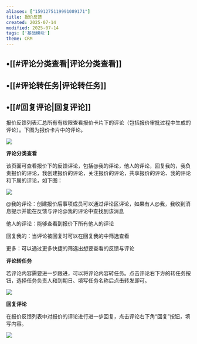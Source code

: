 ```yaml
---
aliases: ["1591275119991089171"]
title: 报价反馈
created: 2025-07-14
modified: 2025-07-14
tags: ['基础模块']
theme: CRM
---
```


## •[[#评论分类查看|评论分类查看]]

## •[[#评论转任务|评论转任务]]

## •[[#回复评论|回复评论]]

报价反馈列表汇总所有有权限查看报价卡片下的评论（包括报价审批过程中生成的评论）。下图为报价卡片中的评论。

![](69209bf68a7013b9f01a6746bf8099b8.jpg)

**评论分类查看**

该页面可查看报价下的反馈评论，包括@我的评论，他人的评论，回复我的，我负责报价的评论，我创建报价的评论，关注报价的评论，共享报价的评论、我的评论和下属的评论，如下图：

![](64c32139339ca7c2c44a795d2927ae96.jpg)

@我的评论：创建报价后事项成员可以通过评论区评论，如果有人@我，我收到消息提示并能在反馈与评论@我的评论中查找到该消息

他人的评论：能够查看到报价下所有他人的评论

回复我的：当评论被回复时可以在回复我的中筛选查看

更多：可以通过更多快捷的筛选出想要查看的反馈与评论

**评论转任务**

若评论内容需要进一步跟进，可以将评论内容转任务。点击评论右下方的转任务按钮，选择任务负责人和到期日、填写任务名称后点击转发即可。

![](9135587590d241131ff23fdff9bf71ae.jpg)

**回复评论**

在报价反馈列表中对报价的评论进行进一步回复，点击评论右下角“回复”按钮，填写内容。

![](ea84df280958dd903af6a0e2d4918019.jpg)